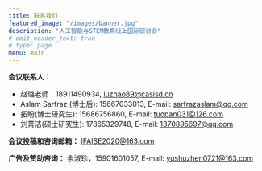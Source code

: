 ```yaml
---
title: 联系我们
featured_image: "/images/banner.jpg"
description: "人工智能与STEM教育线上国际研讨会"
# omit_header_text: true
# type: page
menu: main
---
```




**会议联系人：**
- 赵璐老师：18911490934, luzhao89@casisd.cn
- Aslam Sarfraz (博士后): 15667033013, E-mail: sarfrazaslam@qq.com
- 拓盼(博士研究生): 15686756860, E-mail: tuopan031@126.com
- 刘菁洁(硕士研究生): 17865329748, E-mail: 1370895697@qq.com

**会议投稿和咨询邮箱：** IFAISE2020@163.com

**广告及赞助咨询：** 余淑珍，15901601057, E-mail: yushuzhen0721@163.com

